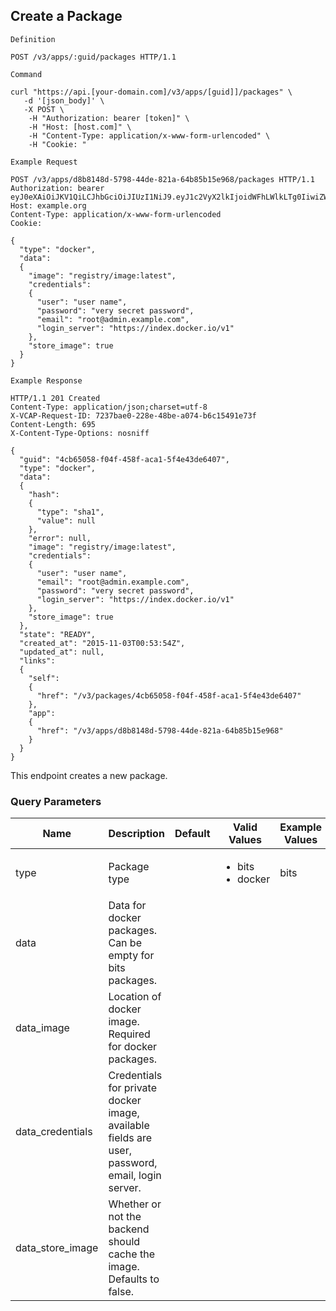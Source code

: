 ## Create a Package

```
Definition
```

```http
POST /v3/apps/:guid/packages HTTP/1.1
```

```
Command
```

```shell
curl "https://api.[your-domain.com]/v3/apps/[guid]]/packages" \
   -d '[json_body]' \
   -X POST \
 	-H "Authorization: bearer [token]" \
 	-H "Host: [host.com]" \
 	-H "Content-Type: application/x-www-form-urlencoded" \
 	-H "Cookie: "
```

```
Example Request
```

```http
POST /v3/apps/d8b8148d-5798-44de-821a-64b85b15e968/packages HTTP/1.1
Authorization: bearer eyJ0eXAiOiJKV1QiLCJhbGciOiJIUzI1NiJ9.eyJ1c2VyX2lkIjoidWFhLWlkLTg0IiwiZW1haWwiOiJlbWFpbC04MkBzb21lZG9tYWluLmNvbSIsInNjb3BlIjpbImNsb3VkX2NvbnRyb2xsZXIucmVhZCIsImNsb3VkX2NvbnRyb2xsZXIud3JpdGUiXSwiYXVkIjpbImNsb3VkX2NvbnRyb2xsZXIiXSwiZXhwIjoxNDQ3MTE2ODM0fQ.7UzyHZAHfEYinoQGxwjHkMpEjWVdvWSieBmktiWN_Gg
Host: example.org
Content-Type: application/x-www-form-urlencoded
Cookie: 

{
  "type": "docker",
  "data":
  {
    "image": "registry/image:latest",
    "credentials":
    {
      "user": "user name",
      "password": "very secret password",
      "email": "root@admin.example.com",
      "login_server": "https://index.docker.io/v1"
    },
    "store_image": true
  }
}
```

```
Example Response
```

```http
HTTP/1.1 201 Created
Content-Type: application/json;charset=utf-8
X-VCAP-Request-ID: 7237bae0-228e-48be-a074-b6c15491e73f
Content-Length: 695
X-Content-Type-Options: nosniff

{
  "guid": "4cb65058-f04f-458f-aca1-5f4e43de6407",
  "type": "docker",
  "data":
  {
    "hash":
    {
      "type": "sha1",
      "value": null
    },
    "error": null,
    "image": "registry/image:latest",
    "credentials":
    {
      "user": "user name",
      "email": "root@admin.example.com",
      "password": "very secret password",
      "login_server": "https://index.docker.io/v1"
    },
    "store_image": true
  },
  "state": "READY",
  "created_at": "2015-11-03T00:53:54Z",
  "updated_at": null,
  "links":
  {
    "self":
    {
      "href": "/v3/packages/4cb65058-f04f-458f-aca1-5f4e43de6407"
    },
    "app":
    {
      "href": "/v3/apps/d8b8148d-5798-44de-821a-64b85b15e968"
    }
  }
}
```

This endpoint creates a new package.

### Query Parameters

Name | Description | Default | Valid Values | Example Values
--------- | ------- | ----------- | --------------| -------------
type | Package type | | <ul><li>bits</li><li>docker</li></ul> | bits
data | Data for docker packages. Can be empty for bits packages. | |
data_image | Location of docker image. Required for docker packages. | |
data_credentials | Credentials for private docker image, available fields are user, password, email, login server. | |
data_store_image | Whether or not the backend should cache the image. Defaults to false. | |
